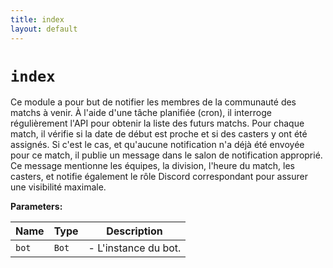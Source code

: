 ```yaml
---
title: index
layout: default
---
```


# `index`

Ce module a pour but de notifier les membres de la communauté des matchs à venir. À l'aide d'une tâche planifiée (cron), il interroge régulièrement l'API pour obtenir la liste des futurs matchs. Pour chaque match, il vérifie si la date de début est proche et si des casters y ont été assignés. Si c'est le cas, et qu'aucune notification n'a déjà été envoyée pour ce match, il publie un message dans le salon de notification approprié. Ce message mentionne les équipes, la division, l'heure du match, les casters, et notifie également le rôle Discord correspondant pour assurer une visibilité maximale.

**Parameters:**

| Name | Type | Description |
| ---- | ---- | ----------- |
| `bot` | `Bot` | - L'instance du bot. |

